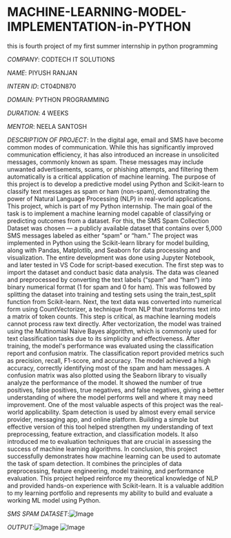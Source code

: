 # MACHINE-LEARNING-MODEL-IMPLEMENTATION-in-PYTHON
this is fourth project of my first summer internship in python programming 

*COMPANY*: CODTECH IT SOLUTIONS

*NAME*: PIYUSH RANJAN

*INTERN ID*: CT04DN870

*DOMAIN*: PYTHON PROGRAMMING

*DURATION*: 4 WEEKS

*MENTOR*: NEELA SANTOSH

*DESCRIPTION OF PROJECT*: In the digital age, email and SMS have become common modes of communication. While this has significantly improved communication efficiency, it has also introduced an increase in unsolicited messages, commonly known as spam. These messages may include unwanted advertisements, scams, or phishing attempts, and filtering them automatically is a critical application of machine learning. The purpose of this project is to develop a predictive model using Python and Scikit-learn to classify text messages as spam or ham (non-spam), demonstrating the power of Natural Language Processing (NLP) in real-world applications. This project, which is part of my Python internship. The main goal of the task is to implement a machine learning model capable of classifying or predicting outcomes from a dataset. For this, the SMS Spam Collection Dataset was chosen — a publicly available dataset that contains over 5,000 SMS messages labeled as either “spam” or “ham.” The project was implemented in Python using the Scikit-learn library for model building, along with Pandas, Matplotlib, and Seaborn for data processing and visualization. The entire development was done using Jupyter Notebook, and later tested in VS Code for script-based execution. The first step was to import the dataset and conduct basic data analysis. The data was cleaned and preprocessed by converting the text labels (“spam” and “ham”) into binary numerical format (1 for spam and 0 for ham). This was followed by splitting the dataset into training and testing sets using the train_test_split function from Scikit-learn. Next, the text data was converted into numerical form using CountVectorizer, a technique from NLP that transforms text into a matrix of token counts. This step is critical, as machine learning models cannot process raw text directly. After vectorization, the model was trained using the Multinomial Naive Bayes algorithm, which is commonly used for text classification tasks due to its simplicity and effectiveness. After training, the model's performance was evaluated using the classification report and confusion matrix. The classification report provided metrics such as precision, recall, F1-score, and accuracy. The model achieved a high accuracy, correctly identifying most of the spam and ham messages. A confusion matrix was also plotted using the Seaborn library to visually analyze the performance of the model. It showed the number of true positives, false positives, true negatives, and false negatives, giving a better understanding of where the model performs well and where it may need improvement. One of the most valuable aspects of this project was the real-world applicability. Spam detection is used by almost every email service provider, messaging app, and online platform. Building a simple but effective version of this tool helped strengthen my understanding of text preprocessing, feature extraction, and classification models. It also introduced me to evaluation techniques that are crucial in assessing the success of machine learning algorithms. In conclusion, this project successfully demonstrates how machine learning can be used to automate the task of spam detection. It combines the principles of data preprocessing, feature engineering, model training, and performance evaluation. This project helped reinforce my theoretical knowledge of NLP and provided hands-on experience with Scikit-learn. It is a valuable addition to my learning portfolio and represents my ability to build and evaluate a working ML model using Python.

*SMS SPAM DATASET*:![Image](https://github.com/user-attachments/assets/6b9bc76d-73ad-4cf0-b7b3-55704aff39e0)

*OUTPUT*:![Image](https://github.com/user-attachments/assets/ad17201a-f737-41c9-864d-f64c2437efe1)
  ![Image](https://github.com/user-attachments/assets/c31cd7e8-d727-4671-bcbd-2681906e4078)
  
